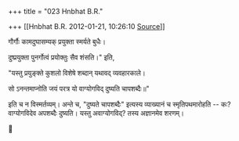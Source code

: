 +++
title = "023 Hnbhat B.R."

+++
[[Hnbhat B.R.	2012-01-21, 10:26:10 [Source](https://groups.google.com/g/samskrita/c/j7kIhdQWyc0)]]



गौर्गौः कामदुघासम्यक् प्रयुक्ता स्मर्यते बुधैः।

दुष्प्रयुक्ता पुनर्गोत्वं प्रयोक्तुः सैव शंसति।" इति,  
  
"यस्तु प्रयुङ्क्ते कुशलो विशेषे शब्दान् यथावद् व्यवहारकाले।

सो ऽनन्तमाप्नोति जयं परत्र यो वाग्योगविद् दुष्यति चापशब्दैः॥"

  

इति च न विस्मर्तव्यम्। अन्ते च, "दुष्यते चापशब्दैः" इत्यस्य व्याख्यानं च स्मृतिपथमारोहति -- कः? वाग्योगविदेव अपशब्दैः दुष्यति। यस्तु अवाग्योगविद्? तस्य अज्ञानमेव शरणम्।



